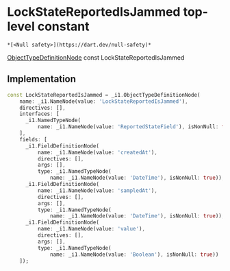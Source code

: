 


# LockStateReportedIsJammed top-level constant






    *[<Null safety>](https://dart.dev/null-safety)*


[ObjectTypeDefinitionNode](https://pub.dev/documentation/gql/0.13.0/ast/ObjectTypeDefinitionNode-class.html) const LockStateReportedIsJammed
  







## Implementation

```dart
const LockStateReportedIsJammed = _i1.ObjectTypeDefinitionNode(
    name: _i1.NameNode(value: 'LockStateReportedIsJammed'),
    directives: [],
    interfaces: [
      _i1.NamedTypeNode(
          name: _i1.NameNode(value: 'ReportedStateField'), isNonNull: false)
    ],
    fields: [
      _i1.FieldDefinitionNode(
          name: _i1.NameNode(value: 'createdAt'),
          directives: [],
          args: [],
          type: _i1.NamedTypeNode(
              name: _i1.NameNode(value: 'DateTime'), isNonNull: true)),
      _i1.FieldDefinitionNode(
          name: _i1.NameNode(value: 'sampledAt'),
          directives: [],
          args: [],
          type: _i1.NamedTypeNode(
              name: _i1.NameNode(value: 'DateTime'), isNonNull: true)),
      _i1.FieldDefinitionNode(
          name: _i1.NameNode(value: 'value'),
          directives: [],
          args: [],
          type: _i1.NamedTypeNode(
              name: _i1.NameNode(value: 'Boolean'), isNonNull: true))
    ]);
```








